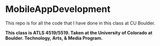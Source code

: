 MobileAppDevelopment
====================

This repo is for all the code that I have done in this class at CU Boulder.

**This class is ATLS 4519/5519. Taken at the University of Colorado at Boulder. Technology, Arts, & Media Program.**
